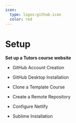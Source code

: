 ```yaml
---
icon:
  type: logos:github-icon
  color: red
---
```


# Setup


<b>Set up a Tutors course website</b>
<br />

- GitHub Account Creation


- GitHub Desktop Installation


- Clone a Template Course


- Create a Remote Repository


- Configure Netlify


- Sublime Installation
